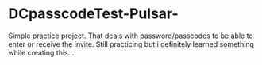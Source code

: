 # DCpasscodeTest-Pulsar-
Simple practice project. That deals with password/passcodes to be able to enter or receive the invite.
Still practicing but i definitely learned something while creating this....






